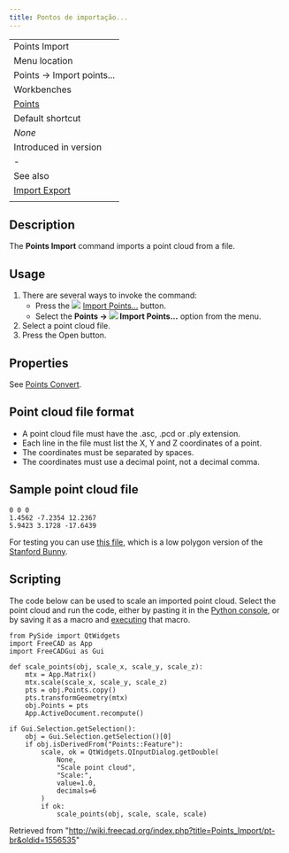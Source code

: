 ```yaml
---
title: Pontos de importação...
---
```

|  |
| --- |
| Points Import |
| Menu location |
| Points → Import points... |
| Workbenches |
| [Points](/Points_Workbench "Points Workbench") |
| Default shortcut |
| *None* |
| Introduced in version |
| - |
| See also |
| [Import Export](/Import_Export "Import Export") |
|  |

## Description

The **Points Import** command imports a point cloud from a file.

## Usage

1. There are several ways to invoke the command:
   * Press the ![](/images/Points_Import.svg) [Import Points...](/Points_Import "Points Import") button.
   * Select the **Points → ![](/images/Points_Import.svg) Import Points...** option from the menu.
2. Select a point cloud file.
3. Press the Open button.

## Properties

See [Points Convert](/Points_Convert "Points Convert").

## Point cloud file format

* A point cloud file must have the .asc, .pcd or .ply extension.
* Each line in the file must list the X, Y and Z coordinates of a point.
* The coordinates must be separated by spaces.
* The coordinates must use a decimal point, not a decimal comma.

## Sample point cloud file

```
0 0 0
1.4562 -7.2354 12.2367
5.9423 3.1728 -17.6439

```

For testing you can use [this file](https://raw.githubusercontent.com/FreeCAD/Examples/master/Point_cloud_ExampleFiles/PointCloud-Data_Stanford-Bunny.asc), which is a low polygon version of the [Stanford Bunny](http://graphics.stanford.edu/data/3Dscanrep/).

## Scripting

The code below can be used to scale an imported point cloud. Select the point cloud and run the code, either by pasting it in the [Python console](/Python_console "Python console"), or by saving it as a macro and [executing](/Std_DlgMacroExecute "Std DlgMacroExecute") that macro.

```
from PySide import QtWidgets
import FreeCAD as App
import FreeCADGui as Gui

def scale_points(obj, scale_x, scale_y, scale_z):
    mtx = App.Matrix()
    mtx.scale(scale_x, scale_y, scale_z)
    pts = obj.Points.copy()
    pts.transformGeometry(mtx)
    obj.Points = pts
    App.ActiveDocument.recompute()

if Gui.Selection.getSelection():
    obj = Gui.Selection.getSelection()[0]
    if obj.isDerivedFrom("Points::Feature"):
        scale, ok = QtWidgets.QInputDialog.getDouble(
            None,
            "Scale point cloud",
            "Scale:",
            value=1.0,
            decimals=6
        )
        if ok:
            scale_points(obj, scale, scale, scale)

```

Retrieved from "<http://wiki.freecad.org/index.php?title=Points_Import/pt-br&oldid=1556535>"